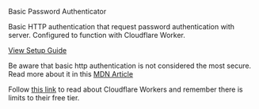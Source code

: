 Basic Password Authenticator

Basic HTTP authentication that request password authentication with server.
Configured to function with Cloudflare Worker.

[View Setup Guide](cloudflare-worker)

Be aware that basic http authentication is not considered the most secure.
Read more about it in this [MDN Article](https://developer.mozilla.org/en-US/docs/Web/HTTP/Authentication)

Follow [this link](https://developers.cloudflare.com/workers/) to read about Cloudflare Workers and remember there is limits to their free tier.